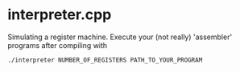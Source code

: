 # interpreter.cpp
Simulating a register machine. Execute your (not really) 'assembler' programs after compiling with


    ./interpreter NUMBER_OF_REGISTERS PATH_TO_YOUR_PROGRAM

